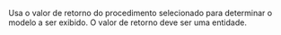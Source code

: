 Usa o valor de retorno do procedimento selecionado para determinar o modelo a ser exibido. O valor de retorno deve ser uma entidade.